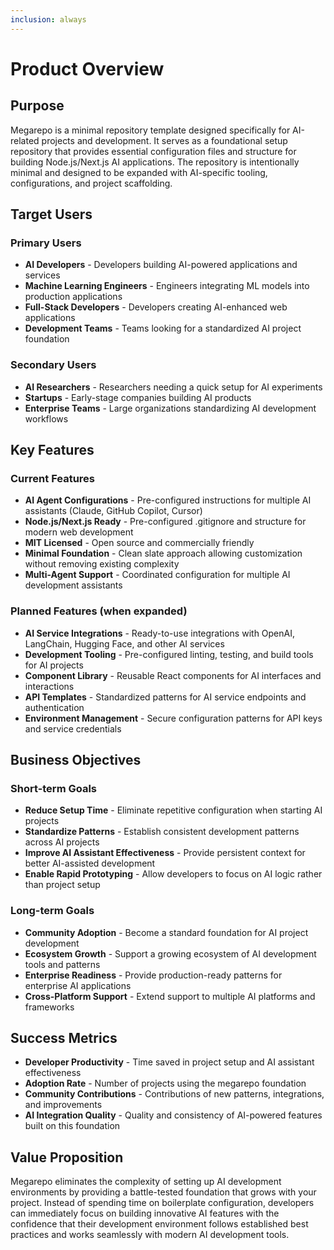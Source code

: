 ```yaml
---
inclusion: always
---
```


# Product Overview

## Purpose

Megarepo is a minimal repository template designed specifically for AI-related projects and development. It serves as a foundational setup repository that provides essential configuration files and structure for building Node.js/Next.js AI applications. The repository is intentionally minimal and designed to be expanded with AI-specific tooling, configurations, and project scaffolding.

## Target Users

### Primary Users
- **AI Developers** - Developers building AI-powered applications and services
- **Machine Learning Engineers** - Engineers integrating ML models into production applications  
- **Full-Stack Developers** - Developers creating AI-enhanced web applications
- **Development Teams** - Teams looking for a standardized AI project foundation

### Secondary Users
- **AI Researchers** - Researchers needing a quick setup for AI experiments
- **Startups** - Early-stage companies building AI products
- **Enterprise Teams** - Large organizations standardizing AI development workflows

## Key Features

### Current Features
- **AI Agent Configurations** - Pre-configured instructions for multiple AI assistants (Claude, GitHub Copilot, Cursor)
- **Node.js/Next.js Ready** - Pre-configured .gitignore and structure for modern web development
- **MIT Licensed** - Open source and commercially friendly
- **Minimal Foundation** - Clean slate approach allowing customization without removing existing complexity
- **Multi-Agent Support** - Coordinated configuration for multiple AI development assistants

### Planned Features (when expanded)
- **AI Service Integrations** - Ready-to-use integrations with OpenAI, LangChain, Hugging Face, and other AI services
- **Development Tooling** - Pre-configured linting, testing, and build tools for AI projects
- **Component Library** - Reusable React components for AI interfaces and interactions
- **API Templates** - Standardized patterns for AI service endpoints and authentication
- **Environment Management** - Secure configuration patterns for API keys and service credentials

## Business Objectives

### Short-term Goals
- **Reduce Setup Time** - Eliminate repetitive configuration when starting AI projects
- **Standardize Patterns** - Establish consistent development patterns across AI projects
- **Improve AI Assistant Effectiveness** - Provide persistent context for better AI-assisted development
- **Enable Rapid Prototyping** - Allow developers to focus on AI logic rather than project setup

### Long-term Goals
- **Community Adoption** - Become a standard foundation for AI project development
- **Ecosystem Growth** - Support a growing ecosystem of AI development tools and patterns
- **Enterprise Readiness** - Provide production-ready patterns for enterprise AI applications
- **Cross-Platform Support** - Extend support to multiple AI platforms and frameworks

## Success Metrics

- **Developer Productivity** - Time saved in project setup and AI assistant effectiveness
- **Adoption Rate** - Number of projects using the megarepo foundation
- **Community Contributions** - Contributions of new patterns, integrations, and improvements
- **AI Integration Quality** - Quality and consistency of AI-powered features built on this foundation

## Value Proposition

Megarepo eliminates the complexity of setting up AI development environments by providing a battle-tested foundation that grows with your project. Instead of spending time on boilerplate configuration, developers can immediately focus on building innovative AI features with the confidence that their development environment follows established best practices and works seamlessly with modern AI development tools.